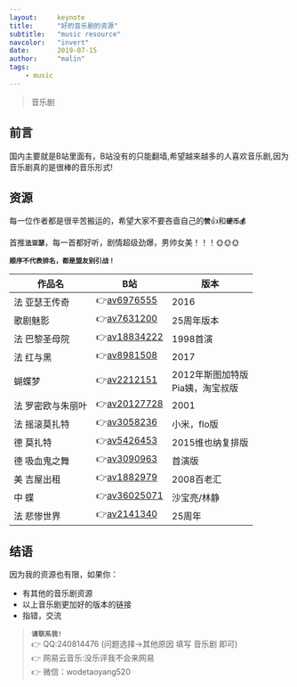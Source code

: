 ```yaml
---
layout:     keynote
title:      "好的音乐剧的资源"
subtitle:   "music resource"
navcolor:   "invert"
date:       2019-07-15
author:     "malin"
tags:
    - music
---
```



> 音乐剧

## 前言

国内主要就是B站里面有，B站没有的只能翻墙,希望越来越多的人喜欢音乐剧,因为音乐剧真的是很棒的音乐形式!

## 资源

每一位作者都是很辛苦搬运的，希望大家不要吝啬自己的<code>**赞**</code>👍和<code>**硬币💰**</code>

首推<code>**法亚瑟**</code>，每一首都好听，剧情超级劲爆，男帅女美！！！🌞🌞🌞

<code>**顺序不代表排名，都是盟友别引战！**</code>

| 作品名 | B站 | 版本 |
|---|---|---|
| 法 亚瑟王传奇 | 👉[av6976555](https://www.bilibili.com/video/av6976555/?p=2) | 2016 |
| 歌剧魅影 | 👉[av7631200](https://www.bilibili.com/video/av7631200) | 25周年版本 |
| 法 巴黎圣母院 | 👉[av18834222](https://www.bilibili.com/video/av18834222) | 1998首演 |
| 法 红与黑 | 👉[av8981508](https://www.bilibili.com/video/av8981508) | 2017 |
| 蝴蝶梦 | 👉[av2212151](https://www.bilibili.com/video/av2212151) | 2012年斯图加特版<br>Pia姨，淘宝叔版 |
| 法 罗密欧与朱丽叶 | 👉[av20127728](https://www.bilibili.com/video/av20127728) | 2001 |
| 法 摇滚莫扎特 | 👉[av3058236](https://www.bilibili.com/video/av3058236) | 小米，flo版 |
| 德 莫扎特 | 👉[av5426453](https://www.bilibili.com/video/av5426453) | 2015维也纳复排版 |
| 德 吸血鬼之舞 | 👉[av3090963](https://www.bilibili.com/video/av3090963) | 首演版 |
| 美 吉屋出租 | 👉[av1882979](https://www.bilibili.com/video/av1882979) | 2008百老汇 |
| 中 蝶 | 👉[av36025071](https://www.bilibili.com/video/av36025071) | 沙宝亮/林静 |
| 法 悲惨世界 | 👉[av2141340](https://www.bilibili.com/video/av2141340) | 25周年 |



## 结语

因为我的资源也有限，如果你：
- 有其他的音乐剧资源
- 以上音乐剧更加好的版本的链接
- 指错，交流

> <code>**请联系我!**</code>  
> 👉 QQ:240814476  (问题选择->其他原因 填写 音乐剧 即可)  
> 👉 网易云音乐:没乐评我不会来网易  
> 👉 微信：wodetaoyang520  

